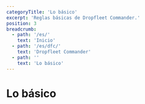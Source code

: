 ```yaml
---
categoryTitle: 'Lo básico'
excerpt: 'Reglas básicas de Dropfleet Commander.'
position: 3
breadcrumb:
  - path: '/es/'
    text: 'Inicio'
  - path: '/es/dfc/'
    text: 'Dropfleet Commander'
  - path: ''
    text: 'Lo básico'
---
```

# Lo básico

<script setup>
  import { data as pages } from '/documents.data'
  const slug = '/es/dfc/the-basics/'
  const filteredPages = pages.filter(page => page?.href.indexOf(slug) > -1 && page?.href.indexOf('index.html') < 0)
    .sort((a, b) => a.position - b.position)
</script>

<CategoryCardsContainer :pages="filteredPages" />
